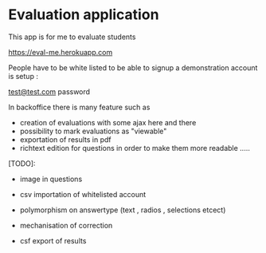 # Evaluation application

This app is for me to evaluate students

https://eval-me.herokuapp.com

People have to be white listed to be able to signup
a demonstration account is setup :

  test@test.com
  password

In backoffice there is many feature such as
  - creation of evaluations with some ajax here and there
  - possibility to mark evaluations as "viewable"
  - exportation of results in pdf
  - richtext edition for questions in order to make them more readable
  .....

[TODO]:
  - image in questions

  - csv importation of whitelisted account

  - polymorphism on answertype (text , radios , selections etcect)

  - mechanisation of correction

  - csf export of results
